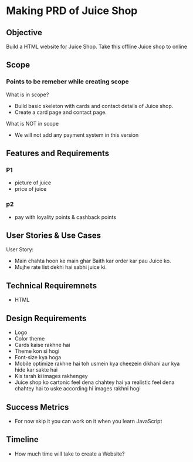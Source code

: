 # Making PRD of Juice Shop

## Objective

Build a HTML website for Juice Shop.
Take this offline Juice shop to online

## Scope

### Points to be remeber while creating scope

What is in scope?

- Build basic skeleton with cards and contact details of Juice shop.
- Create a card page and contact page.

What is NOT in scope

- We will not add any payment system in this version

## Features and Requirements

### P1

- picture of juice
- price of juice

### p2

- pay with loyality points & cashback points

## User Stories & Use Cases

User Story:

- Main chahta hoon ke main ghar Baith kar order kar pau Juice ko.
- Mujhe rate list dekhi hai sabhi juice ki.

## Technical Requiremnets

- HTML

## Design Requirements

- Logo
- Color theme
- Cards kaise rakhne hai
- Theme kon si hogi
- Font-size kya hoga
- Mobile optimize rakhne hai toh usmein kya cheezein dikhani aur kya hide kar sakte hai
- Kis tarah ki images rakhengey
- Juice shop ko cartonic feel dena chahtey hai ya realistic feel dena chahtey hai to uske according hi images rakhni hogi

## Success Metrics

- For now skip it you can work on it when you learn JavaScript

## Timeline

- How much time will take to create a Website?
